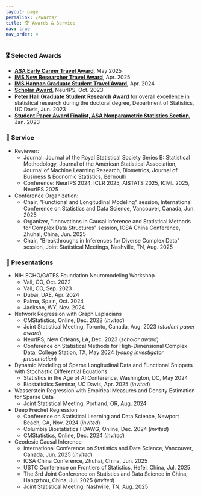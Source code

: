 ```yaml
---
layout: page
permalink: /awards/
title: 🏆 Awards & Service
nav: true
nav_order: 4
---
```


### 🎖 Selected Awards
- <ins>**[ASA Early Career Travel Award](https://www.amstat.org/your-career/awards/student-and-early-career-travel-fund)**</ins>, May 2025
- <ins>**[IMS New Researcher Travel Award](https://imstat.org/ims-awards/ims-new-researcher-travel-award/)**</ins>, Apr. 2025
- <ins>**[IMS Hannan Graduate Student Travel Award](https://imstat.org/ims-awards/ims-hannan-graduate-student-travel-award/)**</ins>, Apr. 2024
- <ins>**Scholar Award**</ins>, NeurIPS, Oct. 2023
- <ins>**Peter Hall Graduate Student Research Award**</ins> for overall excellence in statistical research during the doctoral degree, Department of Statistics, UC Davis, Jun. 2023
- <ins>**Student Paper Award Finalist, ASA Nonparametric Statistics Section**</ins>, Jan. 2023

### 📝 Service
- Reviewer:
  - Journal: Journal of the Royal Statistical Society Series B: Statistical Methodology, Journal of the American Statistical Association, Journal of Machine Learning Research, Biometrics, Journal of Business & Economic Statistics, Bernoulli
  - Conference: NeurIPS 2024, ICLR 2025, AISTATS 2025, ICML 2025, NeurIPS 2025
- Conference Organization:
  - Chair, "Functional and Longitudinal Modeling" session, International Conference on Statistics and Data Science, Vancouver, Canada, Jun. 2025
  - Organizer, "Innovations in Causal Inference and Statistical Methods for Complex Data Structures" session, ICSA China Conference, Zhuhai, China, Jun. 2025
  - Chair, "Breakthroughs in Inferences for Diverse Complex Data" session, Joint Statistical Meetings, Nashville, TN, Aug. 2025

### 💬 Presentations
- NIH ECHO/GATES Foundation Neuromodeling Workshop
  - Vail, CO, Oct. 2022
  - Vail, CO, Sep. 2023
  - Dubai, UAE, Apr. 2024
  - Palma, Spain, Oct. 2024
  - Jackson, WY, Nov. 2024
- Network Regression with Graph Laplacians
  - CMStatistics, Online, Dec. 2022 (*invited*)
  - Joint Statistical Meeting, Toronto, Canada, Aug. 2023 (*student paper award*)
  - NeurIPS, New Orleans, LA, Dec. 2023 (*scholar award*)
  - Conference on Statistical Methods for High-Dimensional Complex Data, College Station, TX, May 2024 (*young investigator presentation*)
- Dynamic Modeling of Sparse Longitudinal Data and Functional Snippets with Stochastic Differential Equations
  - Statistics in the Age of AI Conference, Washington, DC, May 2024
  - Biostatistics Seminar, UC Davis, Apr. 2025 (*invited*)
- Wasserstein Regression with Empirical Measures and Density Estimation for Sparse Data
  - Joint Statistical Meeting, Portland, OR, Aug. 2024
- Deep Fréchet Regression
  - Conference on Statistical Learning and Data Science, Newport Beach, CA, Nov. 2024 (*invited*)
  - Columbia Biostatistics FDAWG, Online, Dec. 2024 (*invited*)
  - CMStatistics, Online, Dec. 2024 (*invited*)
- Geodesic Causal Inference
  - International Conference on Statistics and Data Science, Vancouver, Canada, Jun. 2025 (*invited*)
  - ICSA China Conference, Zhuhai, China, Jun. 2025
  - USTC Conference on Frontiers of Statistics, Hefei, China, Jul. 2025
  - The 3rd Joint Conference on Statistics and Data Science in China, Hangzhou, China, Jul. 2025 (*invited*)
  - Joint Statistical Meeting, Nashville, TN, Aug. 2025